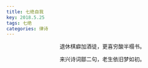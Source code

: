 ```yaml
---
title: 七绝自我
key: 2018.5.25
tags: 七绝
categories: 律诗
---
```


<p align="center">退休棋癖加酒徒，更喜穷酸半榻书。
</p>
<p align="center">来兴诗词鄒二句，老生依旧梦如初。
</p>
<p align="center"></br>
</p>
